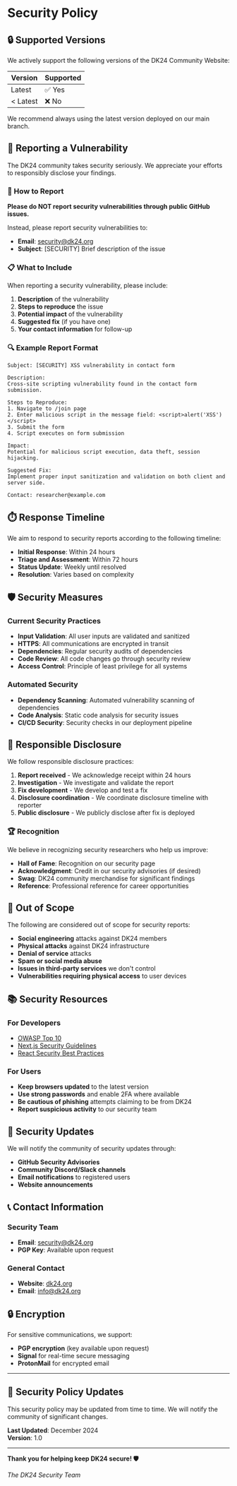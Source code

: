 # Security Policy

## 🔒 Supported Versions

We actively support the following versions of the DK24 Community Website:

| Version | Supported          |
| ------- | ------------------ |
| Latest  | ✅ Yes             |
| < Latest| ❌ No              |

We recommend always using the latest version deployed on our main branch.

## 🚨 Reporting a Vulnerability

The DK24 community takes security seriously. We appreciate your efforts to responsibly disclose your findings.

### 📧 How to Report

**Please do NOT report security vulnerabilities through public GitHub issues.**

Instead, please report security vulnerabilities to:
- **Email**: security@dk24.org
- **Subject**: [SECURITY] Brief description of the issue

### 📋 What to Include

When reporting a security vulnerability, please include:

1. **Description** of the vulnerability
2. **Steps to reproduce** the issue
3. **Potential impact** of the vulnerability
4. **Suggested fix** (if you have one)
5. **Your contact information** for follow-up

### 🔍 Example Report Format

```
Subject: [SECURITY] XSS vulnerability in contact form

Description:
Cross-site scripting vulnerability found in the contact form submission.

Steps to Reproduce:
1. Navigate to /join page
2. Enter malicious script in the message field: <script>alert('XSS')</script>
3. Submit the form
4. Script executes on form submission

Impact:
Potential for malicious script execution, data theft, session hijacking.

Suggested Fix:
Implement proper input sanitization and validation on both client and server side.

Contact: researcher@example.com
```

## ⏱️ Response Timeline

We aim to respond to security reports according to the following timeline:

- **Initial Response**: Within 24 hours
- **Triage and Assessment**: Within 72 hours
- **Status Update**: Weekly until resolved
- **Resolution**: Varies based on complexity

## 🛡️ Security Measures

### Current Security Practices

- **Input Validation**: All user inputs are validated and sanitized
- **HTTPS**: All communications are encrypted in transit
- **Dependencies**: Regular security audits of dependencies
- **Code Review**: All code changes go through security review
- **Access Control**: Principle of least privilege for all systems

### Automated Security

- **Dependency Scanning**: Automated vulnerability scanning of dependencies
- **Code Analysis**: Static code analysis for security issues
- **CI/CD Security**: Security checks in our deployment pipeline

## 🔐 Responsible Disclosure

We follow responsible disclosure practices:

1. **Report received** - We acknowledge receipt within 24 hours
2. **Investigation** - We investigate and validate the report
3. **Fix development** - We develop and test a fix
4. **Disclosure coordination** - We coordinate disclosure timeline with reporter
5. **Public disclosure** - We publicly disclose after fix is deployed

### 🏆 Recognition

We believe in recognizing security researchers who help us improve:

- **Hall of Fame**: Recognition on our security page
- **Acknowledgment**: Credit in our security advisories (if desired)
- **Swag**: DK24 community merchandise for significant findings
- **Reference**: Professional reference for career opportunities

## 🚫 Out of Scope

The following are considered out of scope for security reports:

- **Social engineering** attacks against DK24 members
- **Physical attacks** against DK24 infrastructure
- **Denial of service** attacks
- **Spam or social media abuse**
- **Issues in third-party services** we don't control
- **Vulnerabilities requiring physical access** to user devices

## 📚 Security Resources

### For Developers

- [OWASP Top 10](https://owasp.org/www-project-top-ten/)
- [Next.js Security Guidelines](https://nextjs.org/docs/advanced-features/security-headers)
- [React Security Best Practices](https://snyk.io/blog/10-react-security-best-practices/)

### For Users

- **Keep browsers updated** to the latest version
- **Use strong passwords** and enable 2FA where available
- **Be cautious of phishing** attempts claiming to be from DK24
- **Report suspicious activity** to our security team

## 🔄 Security Updates

We will notify the community of security updates through:

- **GitHub Security Advisories**
- **Community Discord/Slack channels**
- **Email notifications** to registered users
- **Website announcements**

## 📞 Contact Information

### Security Team
- **Email**: security@dk24.org
- **PGP Key**: Available upon request

### General Contact
- **Website**: [dk24.org](https://dk24.netlify.app)
- **Email**: info@dk24.org

## 🔒 Encryption

For sensitive communications, we support:
- **PGP encryption** (key available upon request)
- **Signal** for real-time secure messaging
- **ProtonMail** for encrypted email

---

## 📜 Security Policy Updates

This security policy may be updated from time to time. We will notify the community of significant changes.

**Last Updated**: December 2024  
**Version**: 1.0

---

**Thank you for helping keep DK24 secure! 🛡️**

*The DK24 Security Team*
```